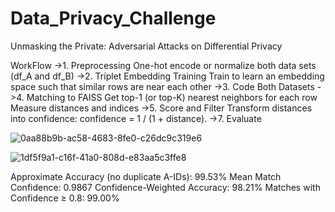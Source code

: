 # Data_Privacy_Challenge
Unmasking the Private: Adversarial Attacks on Differential Privacy

WorkFlow
->1. Preprocessing
One-hot encode or normalize both data sets (df_A and df_B)
->2. Triplet Embedding Training
Train to learn an embedding space such that similar rows are near each other
->3. Code Both Datasets
->4. Matching to FAISS
Get top-1 (or top-K) nearest neighbors for each row
Measure distances and indices
->5. Score and Filter
Transform distances into confidence: confidence = 1 / (1 + distance).
->7. Evaluate

![0aa88b9b-ac58-4683-8fe0-c26dc9c319e6](https://github.com/user-attachments/assets/0fd4099e-4877-4170-bcd0-f8df5328fe37)

![1df5f9a1-c16f-41a0-808d-e83aa5c3ffe8](https://github.com/user-attachments/assets/908a3eb4-dcf9-47b6-9b01-4fcdef46571d)

Approximate Accuracy (no duplicate A-IDs): 99.53%
Mean Match Confidence: 0.9867
Confidence-Weighted Accuracy: 98.21%
Matches with Confidence ≥ 0.8: 99.00%
